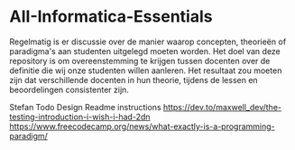 # AII-Informatica-Essentials

Regelmatig is er discussie over de manier waarop concepten, theorieën of paradigma's aan studenten uitgelegd moeten worden.
Het doel van deze repository is om overeenstemming te krijgen tussen docenten over de definitie die wij onze studenten willen aanleren. Het resultaat zou moeten zijn dat verschillende docenten in hun theorie, tijdens de lessen en beoordelingen consistenter zijn.
  
Stefan Todo
Design
Readme instructions
 https://dev.to/maxwell_dev/the-testing-introduction-i-wish-i-had-2dn
https://www.freecodecamp.org/news/what-exactly-is-a-programming-paradigm/
